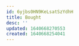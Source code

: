 ```yaml
---
id: 6yjbs0HN9KeLsatSzYdhH
title: Bought
desc: ''
updated: 1640668270553
created: 1640668254041
---
```




